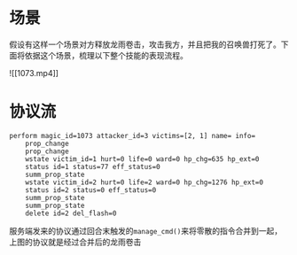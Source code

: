 
# 场景

假设有这样一个场景对方释放龙雨卷击，攻击我方，并且把我的召唤兽打死了。下面将依据这个场景，梳理以下整个技能的表现流程。

![[1073.mp4]]

# 协议流

```text
perform magic_id=1073 attacker_id=3 victims=[2, 1] name= info=
    prop_change
    prop_change
    wstate victim_id=1 hurt=0 life=0 ward=0 hp_chg=635 hp_ext=0
    status id=1 status=77 eff_status=0
    summ_prop_state
    wstate victim_id=2 hurt=0 life=2 ward=0 hp_chg=1276 hp_ext=0
    status id=2 status=0 eff_status=0
    summ_prop_state
    summ_prop_state
    delete id=2 del_flash=0
```

服务端发来的协议通过回合末触发的`manage_cmd()`来将零散的指令合并到一起，上图的协议就是经过合并后的龙雨卷击